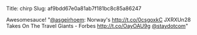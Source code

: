 Title: chirp
Slug: af9bdd67e0a81ab7f181bc8c85a86247

Awesomesauce! "<a href="http://twitter.com/asgeirhoem">@asgeirhoem</a>: Norway's <a href="http://t.co/0csgoxkC">http://t.co/0csgoxkC</a> JXRXUn28 Takes On The Travel Giants - Forbes <a href="http://t.co/OayOAU9g">http://t.co/OayOAU9g</a> <a href="http://twitter.com/staydotcom">@staydotcom</a>"

